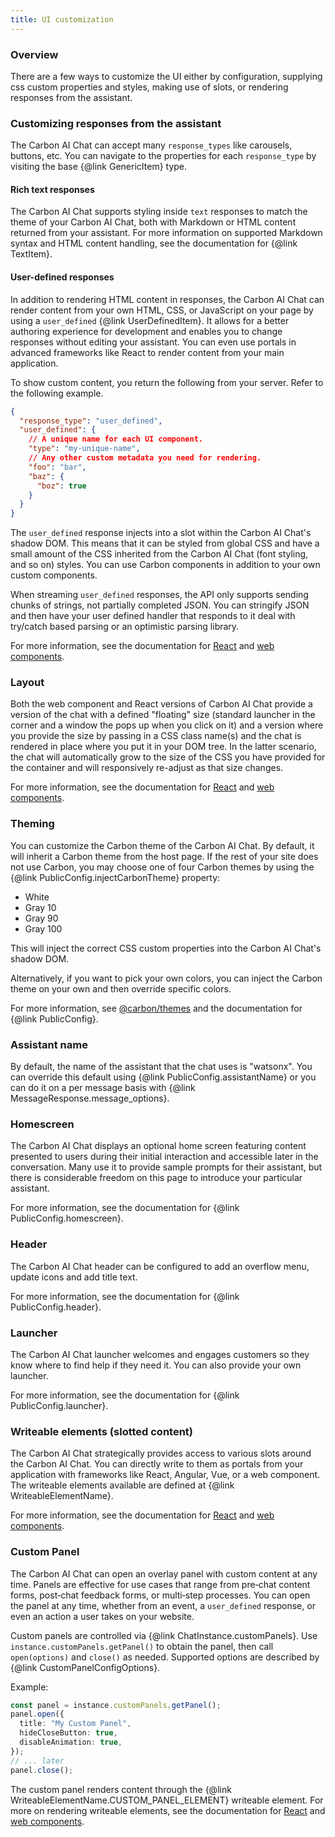 ```yaml
---
title: UI customization
---
```


### Overview

There are a few ways to customize the UI either by configuration, supplying css custom properties and styles, making use of slots, or rendering responses from the assistant.

### Customizing responses from the assistant

The Carbon AI Chat can accept many `response_types` like carousels, buttons, etc. You can navigate to the properties for each `response_type` by visiting the base {@link GenericItem} type.

#### Rich text responses

The Carbon AI Chat supports styling inside `text` responses to match the theme of your Carbon AI Chat, both with Markdown or HTML content returned from your assistant. For more information on supported Markdown syntax and HTML content handling, see the documentation for {@link TextItem}.

#### User-defined responses

In addition to rendering HTML content in responses, the Carbon AI Chat can render content from your own HTML, CSS, or JavaScript on your page by using a `user_defined` {@link UserDefinedItem}. It allows for a better authoring experience for development and enables you to change responses without editing your assistant. You can even use portals in advanced frameworks like React to render content from your main application.

To show custom content, you return the following from your server. Refer to the following example.

```json
{
  "response_type": "user_defined",
  "user_defined": {
    // A unique name for each UI component.
    "type": "my-unique-name",
    // Any other custom metadata you need for rendering.
    "foo": "bar",
    "baz": {
      "boz": true
    }
  }
}
```

The `user_defined` response injects into a slot within the Carbon AI Chat's shadow DOM. This means that it can be styled from global CSS and have a small amount of the CSS inherited from the Carbon AI Chat (font styling, and so on) styles. You can use Carbon components in addition to your own custom components.

When streaming `user_defined` responses, the API only supports sending chunks of strings, not partially completed JSON. You can stringify JSON and then have your user defined handler that responds to it deal with try/catch based parsing or an optimistic parsing library.

For more information, see the documentation for [React](React.md) and [web components](WebComponent.md).

### Layout

Both the web component and React versions of Carbon AI Chat provide a version of the chat with a defined "floating" size (standard launcher in the corner and a window the pops up when you click on it) and a version where you provide the size by passing in a CSS class name(s) and the chat is rendered in place where you put it in your DOM tree. In the latter scenario, the chat will automatically grow to the size of the CSS you have provided for the container and will responsively re-adjust as that size changes.

For more information, see the documentation for [React](React.md) and [web components](WebComponent.md).

### Theming

You can customize the Carbon theme of the Carbon AI Chat. By default, it will inherit a Carbon theme from the host page. If the rest of your site does not use Carbon, you may choose one of four Carbon themes by using the {@link PublicConfig.injectCarbonTheme} property:

- White
- Gray 10
- Gray 90
- Gray 100

This will inject the correct CSS custom properties into the Carbon AI Chat's shadow DOM.

Alternatively, if you want to pick your own colors, you can inject the Carbon theme on your own and then override specific colors.

For more information, see [@carbon/themes](https://github.com/carbon-design-system/carbon/tree/main/packages/themes) and the documentation for {@link PublicConfig}.

### Assistant name

By default, the name of the assistant that the chat uses is "watsonx". You can override this default using {@link PublicConfig.assistantName} or you can do it on a per message basis with {@link MessageResponse.message_options}.

### Homescreen

The Carbon AI Chat displays an optional home screen featuring content presented to users during their initial interaction and accessible later in the conversation. Many use it to provide sample prompts for their assistant, but there is considerable freedom on this page to introduce your particular assistant.

For more information, see the documentation for {@link PublicConfig.homescreen}.

### Header

The Carbon AI Chat header can be configured to add an overflow menu, update icons and add title text.

For more information, see the documentation for {@link PublicConfig.header}.

### Launcher

The Carbon AI Chat launcher welcomes and engages customers so they know where to find help if they need it. You can also provide your own launcher.

For more information, see the documentation for {@link PublicConfig.launcher}.

### Writeable elements (slotted content)

The Carbon AI Chat strategically provides access to various slots around the Carbon AI Chat. You can directly write to them as portals from your application with frameworks like React, Angular, Vue, or a web component. The writeable elements available are defined at {@link WriteableElementName}.

For more information, see the documentation for [React](React.md) and [web components](WebComponent.md).

### Custom Panel

The Carbon AI Chat can open an overlay panel with custom content at any time. Panels are effective for use cases that range from pre‑chat content forms, post‑chat feedback forms, or multi‑step processes. You can open the panel at any time, whether from an event, a `user_defined` response, or even an action a user takes on your website.

Custom panels are controlled via {@link ChatInstance.customPanels}. Use `instance.customPanels.getPanel()` to obtain the panel, then call `open(options)` and `close()` as needed. Supported options are described by {@link CustomPanelConfigOptions}.

Example:

```ts
const panel = instance.customPanels.getPanel();
panel.open({
  title: "My Custom Panel",
  hideCloseButton: true,
  disableAnimation: true,
});
// ... later
panel.close();
```

The custom panel renders content through the {@link WriteableElementName.CUSTOM_PANEL_ELEMENT} writeable element. For more on rendering writeable elements, see the documentation for [React](React.md) and [web components](WebComponent.md).
